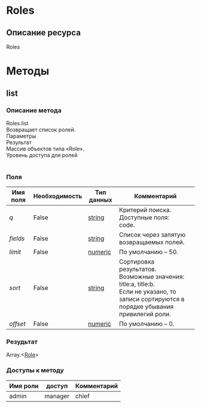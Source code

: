
# Roles

## Описание ресурса
Roles<br/>
# Методы

## list

### Описание метода
Roles.list<br/>Возвращает список ролей.<br/>Параметры<br/>Результат<br/>Массив объектов типа «Role».<br/>Уровень доступа для ролей<br/><br/>
### Поля

| Имя поля | Необходимость | Тип данных | Комментарий |
|---|---|---|---|
|*q*|False|[string](/docs/types/string.md)|Критерий поиска.<br/>Доступные поля:<br/>code.<br/>|
|*fields*|False|[string](/docs/types/string.md)|Список через запятую возвращаемых полей.<br/>|
|*limit*|False|[numeric](/docs/types/numeric.md)|По умолчанию – 50.<br/>|
|*sort*|False|[string](/docs/types/string.md)|Сортировка результатов.<br/>Возможные значения:<br/>title:a, title:b.<br/>Если не указано, то записи сортируются в порядке убывания привилегий роли.<br/>|
|*offset*|False|[numeric](/docs/types/numeric.md)|По умолчанию – 0.<br/>|

### Резудьтат
Array.<[Role](/docs/types/Role.md)>
### Доступы к методу

| Имя роли | доступ | Комментарий |
|---|---|---|
|admin|manager|chief|chief_partner|operator|admin_partner